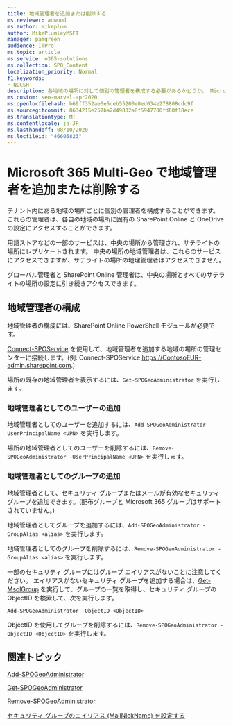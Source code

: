 ```yaml
---
title: 地域管理者を追加または削除する
ms.reviewer: adwood
ms.author: mikeplum
author: MikePlumleyMSFT
manager: pamgreen
audience: ITPro
ms.topic: article
ms.service: o365-solutions
ms.collection: SPO_Content
localization_priority: Normal
f1.keywords:
- NOCSH
description: 各地域の場所に対して個別の管理者を構成する必要があるかどうか。 Microsoft 365 Multi-Geo で地域管理者を追加または削除する方法について説明します。
ms.custom: seo-marvel-apr2020
ms.openlocfilehash: b69ff352ae0e5ceb55200e0ed034e278808cdc9f
ms.sourcegitcommit: 8634215e257ba2d49832a8f5947700fd00f18ece
ms.translationtype: MT
ms.contentlocale: ja-JP
ms.lasthandoff: 08/10/2020
ms.locfileid: "46605823"
---
```

# <a name="add-or-remove-a-geo-administrator-in-microsoft-365-multi-geo"></a>Microsoft 365 Multi-Geo で地域管理者を追加または削除する

テナント内にある地域の場所ごとに個別の管理者を構成することができます。 これらの管理者は、各自の地域の場所に固有の SharePoint Online と OneDrive の設定にアクセスすることができます。

用語ストアなどの一部のサービスは、中央の場所から管理され、サテライトの場所にレプリケートされます。 中央の場所の地域管理者は、これらのサービスにアクセスできますが、サテライトの場所の地理管理者はアクセスできません。

グローバル管理者と SharePoint Online 管理者は、中央の場所とすべてのサテライトの場所の設定に引き続きアクセスできます。

## <a name="configuring-geo-administrators"></a>地域管理者の構成

地域管理者の構成には、SharePoint Online PowerShell モジュールが必要です。

[Connect-SPOService](https://docs.microsoft.com/powershell/module/sharepoint-online/Connect-SPOService) を使用して、地域管理者を追加する地域の場所の管理センターに接続します。(例: Connect-SPOService  https://ContosoEUR-admin.sharepoint.com.)

場所の既存の地域管理者を表示するには、`Get-SPOGeoAdministrator` を実行します。

### <a name="adding-a-user-as-a-geo-admin"></a>地域管理者としてのユーザーの追加

地域管理者としてのユーザーを追加するには、`Add-SPOGeoAdministrator -UserPrincipalName <UPN>` を実行します。

場所の地域管理者としてのユーザーを削除するには、`Remove-SPOGeoAdministrator -UserPrincipalName <UPN>` を実行します。

### <a name="adding-a-group-as-a-geo-admin"></a>地域管理者としてのグループの追加

地域管理者として、セキュリティ グループまたはメールが有効なセキュリティ グループを追加できます。(配布グループと Microsoft 365 グループはサポートされていません。)

地域管理者としてグループを追加するには、`Add-SPOGeoAdministrator -GroupAlias <alias>` を実行します。

地域管理者としてのグループを削除するには、`Remove-SPOGeoAdministrator -GroupAlias <alias>` を実行します。

一部のセキュリティ グループにはグループ エイリアスがないことに注意してください。 エイリアスがないセキュリティ グループを追加する場合は、[Get-MsolGroup](https://docs.microsoft.com/powershell/module/msonline/get-msolgroup) を実行して、グループの一覧を取得し、セキュリティ グループの ObjectID を検索して、次を実行します。

`Add-SPOGeoAdministrator -ObjectID <ObjectID>`

ObjectID を使用してグループを削除するには、`Remove-SPOGeoAdministrator -ObjectID <ObjectID>` を実行します。

## <a name="related-topics"></a>関連トピック

[Add-SPOGeoAdministrator](https://docs.microsoft.com/powershell/module/sharepoint-online/add-spogeoadministrator)

[Get-SPOGeoAdministrator](https://docs.microsoft.com/powershell/module/sharepoint-online/get-spogeoadministrator)

[Remove-SPOGeoAdministrator](https://docs.microsoft.com/powershell/module/sharepoint-online/remove-spogeoadministrator)

[セキュリティ グループのエイリアス (MailNickName) を設定する](https://docs.microsoft.com/powershell/module/azuread/set-azureadgroup)